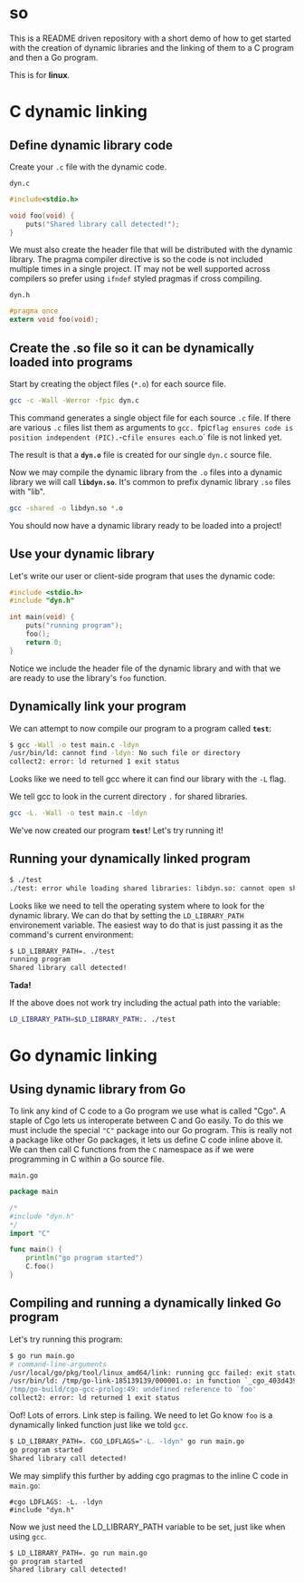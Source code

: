 # so
This is a README driven repository with a short demo of how to get started with 
the creation of dynamic libraries and the linking of them to a C program and then
a Go program.

This is for **linux**.

# C dynamic linking
## Define dynamic library code
Create your `.c` file with the dynamic code.

`dyn.c`
```c
#include<stdio.h>

void foo(void) {
    puts("Shared library call detected!");
}
```
We must also create the header file that will be distributed with the dynamic library.
The pragma compiler directive is so the code is not included multiple times in a single project.
IT may not be well supported across compilers so prefer using `ifndef` styled pragmas if cross compiling.

`dyn.h`
```h
#pragma once
extern void foo(void);
```


## Create the .so file so it can be dynamically loaded into programs
Start by creating the object files (`*.o`) for each source file.
```sh
gcc -c -Wall -Werror -fpic dyn.c
```
This command generates a single object file for each source `.c` file.
If there are various `.c` files list them as arguments to `gcc. `fpic` flag ensures
code is position independent (PIC). `-c` file ensures each `.o` file is not linked yet.

The result is that a **`dyn.o`** file is created for our single `dyn.c` source file.

Now we may compile the dynamic library from the `.o` files into a dynamic library
we will call **`libdyn.so`**. It's common to prefix dynamic library `.so` files with "lib".

```sh
gcc -shared -o libdyn.so *.o
```
You should now have a dynamic library ready to be loaded into a project!

## Use your dynamic library
Let's write our user or client-side program that uses the dynamic code:

```c
#include <stdio.h>
#include "dyn.h"

int main(void) {
    puts("running program");
    foo();
    return 0;
}
```
Notice we include the header file of the dynamic library and with that we are ready to use the library's `foo` function.

## Dynamically link your program
We can attempt to now compile our program to a program called **`test`**:
```sh
$ gcc -Wall -o test main.c -ldyn
/usr/bin/ld: cannot find -ldyn: No such file or directory
collect2: error: ld returned 1 exit status
```
Looks like we need to tell gcc where it can find our library with the `-L` flag.

We tell gcc to look in the current directory `.` for shared libraries.
```sh
gcc -L. -Wall -o test main.c -ldyn
```
We've now created our program **`test`**! Let's try running it!

## Running your dynamically linked program

```sh
$ ./test 
./test: error while loading shared libraries: libdyn.so: cannot open shared object file: No such file or directory
```
Looks like we need to tell the operating system where to look for the dynamic library.
We can do that by setting the `LD_LIBRARY_PATH` environement variable. The easiest
way to do that is just passing it as the command's current environment:

```sh
$ LD_LIBRARY_PATH=. ./test 
running program
Shared library call detected!
```

**Tada!**

If the above does not work try including the actual path into the variable:
```sh
LD_LIBRARY_PATH=$LD_LIBRARY_PATH:. ./test 
```

# Go dynamic linking
## Using dynamic library from Go
To link any kind of C code to a Go program we use what is called "Cgo". A staple of
Cgo lets us interoperate between C and Go easily. To do this we must include the
special `"C"` package into our Go program. This is really not a package like other Go packages,
it lets us define C code inline above it. We can then call C functions from the `C`
namespace as if we were programming in C within a Go source file.

`main.go`
```go
package main

/*
#include "dyn.h"
*/
import "C"

func main() {
	println("go program started")
	C.foo()
}
```

## Compiling and running a dynamically linked Go program
Let's try running this program:
```sh
$ go run main.go
# command-line-arguments
/usr/local/go/pkg/tool/linux_amd64/link: running gcc failed: exit status 1
/usr/bin/ld: /tmp/go-link-185139139/000001.o: in function `_cgo_403d439493e8_Cfunc_foo':
/tmp/go-build/cgo-gcc-prolog:49: undefined reference to `foo'
collect2: error: ld returned 1 exit status
```
Oof! Lots of errors. Link step is failing. We need to let Go know `foo` is a dynamically
linked function just like we told `gcc`.

```sh
$ LD_LIBRARY_PATH=. CGO_LDFLAGS="-L. -ldyn" go run main.go
go program started
Shared library call detected!
```

We may simplify this further by adding cgo pragmas to the inline C code in `main.go`:
```
#cgo LDFLAGS: -L. -ldyn
#include "dyn.h"
```
Now we just need the LD_LIBRARY_PATH variable to be set, just like when using `gcc`.

```sh
$ LD_LIBRARY_PATH=. go run main.go
go program started
Shared library call detected!
```

